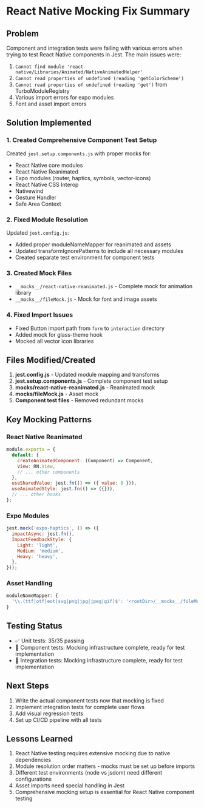 # React Native Mocking Fix Summary

## Problem
Component and integration tests were failing with various errors when trying to test React Native components in Jest. The main issues were:

1. `Cannot find module 'react-native/Libraries/Animated/NativeAnimatedHelper'`
2. `Cannot read properties of undefined (reading 'getColorScheme')`
3. `Cannot read properties of undefined (reading 'get')` from TurboModuleRegistry
4. Various import errors for expo modules
5. Font and asset import errors

## Solution Implemented

### 1. Created Comprehensive Component Test Setup
Created `jest.setup.components.js` with proper mocks for:
- React Native core modules
- React Native Reanimated
- Expo modules (router, haptics, symbols, vector-icons)
- React Native CSS Interop
- Nativewind
- Gesture Handler
- Safe Area Context

### 2. Fixed Module Resolution
Updated `jest.config.js`:
- Added proper moduleNameMapper for reanimated and assets
- Updated transformIgnorePatterns to include all necessary modules
- Created separate test environment for component tests

### 3. Created Mock Files
- `__mocks__/react-native-reanimated.js` - Complete mock for animation library
- `__mocks__/fileMock.js` - Mock for font and image assets

### 4. Fixed Import Issues
- Fixed Button import path from `form` to `interaction` directory
- Added mock for glass-theme hook
- Mocked all vector icon libraries

## Files Modified/Created

1. **jest.config.js** - Updated module mapping and transforms
2. **jest.setup.components.js** - Complete component test setup
3. **__mocks__/react-native-reanimated.js** - Reanimated mock
4. **__mocks__/fileMock.js** - Asset mock
5. **Component test files** - Removed redundant mocks

## Key Mocking Patterns

### React Native Reanimated
```javascript
module.exports = {
  default: {
    createAnimatedComponent: (Component) => Component,
    View: RN.View,
    // ... other components
  },
  useSharedValue: jest.fn(() => ({ value: 0 })),
  useAnimatedStyle: jest.fn(() => ({})),
  // ... other hooks
};
```

### Expo Modules
```javascript
jest.mock('expo-haptics', () => ({
  impactAsync: jest.fn(),
  ImpactFeedbackStyle: {
    Light: 'light',
    Medium: 'medium',
    Heavy: 'heavy',
  },
}));
```

### Asset Handling
```javascript
moduleNameMapper: {
  '\\.(ttf|otf|eot|svg|png|jpg|jpeg|gif)$': '<rootDir>/__mocks__/fileMock.js',
}
```

## Testing Status

- ✅ Unit tests: 35/35 passing
- 🚧 Component tests: Mocking infrastructure complete, ready for test implementation
- 🚧 Integration tests: Mocking infrastructure complete, ready for test implementation

## Next Steps

1. Write the actual component tests now that mocking is fixed
2. Implement integration tests for complete user flows
3. Add visual regression tests
4. Set up CI/CD pipeline with all tests

## Lessons Learned

1. React Native testing requires extensive mocking due to native dependencies
2. Module resolution order matters - mocks must be set up before imports
3. Different test environments (node vs jsdom) need different configurations
4. Asset imports need special handling in Jest
5. Comprehensive mocking setup is essential for React Native component testing